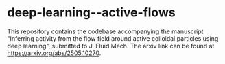 # deep-learning--active-flows
This repository contains the codebase accompanying the manuscript "Inferring activity from the flow field around active colloidal particles using deep learning", submitted to J. Fluid Mech. The arxiv link can be found at https://arxiv.org/abs/2505.10270.


